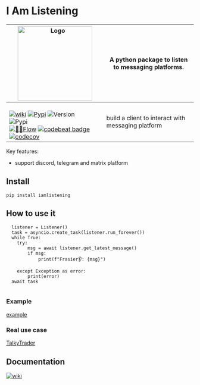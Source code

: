 # I Am Listening

| <img width="200" alt="Logo" src="https://github.com/mraniki/iamlistening/assets/8766259/f76331f6-8821-49eb-8f1c-06aedd8557be"> | A python package to listen to messaging platforms. |
| ------------- | ------------- |
|<br> [![wiki](https://img.shields.io/badge/🪙🗿-wiki-0080ff)](https://talkytrader.gitbook.io/talky/) [![Pypi](https://badgen.net/badge/icon/iamlistening?icon=pypi&label)](https://pypi.org/project/iamlistening/) ![Version](https://img.shields.io/pypi/v/iamlistening)<br>  ![Pypi](https://img.shields.io/pypi/dm/iamlistening)<br> [![👷‍♂️Flow](https://github.com/mraniki/iamlistening/actions/workflows/%F0%9F%91%B7%E2%80%8D%E2%99%82%EF%B8%8FFlow.yml/badge.svg)](https://github.com/mraniki/iamlistening/actions/workflows/%F0%9F%91%B7%E2%80%8D%E2%99%82%EF%B8%8FFlow.yml) [![codebeat badge](https://codebeat.co/badges/4085334e-4590-41f6-a70c-69e9a2641c79)](https://codebeat.co/projects/github-com-mraniki-iamlistening-main)  [![codecov](https://codecov.io/gh/mraniki/iamlistening/branch/main/graph/badge.svg?token=QZ55U6KQFN)](https://codecov.io/gh/mraniki/iamlistening) | build a client to interact with messaging platform|

Key features:

 - support discord, telegram and matrix platform

## Install

`pip install iamlistening`

## How to use it

```
  listener = Listener()
  task = asyncio.create_task(listener.run_forever())
  while True:
    try:
        msg = await listener.get_latest_message()
        if msg:
            print(f"Frasier👂: {msg}")

    except Exception as error:
        print(error)
  await task
  
```

### Example

[example](https://github.com/mraniki/iamlistening/blob/main/examples/example.py)

### Real use case

[TalkyTrader](https://github.com/mraniki/tt)

## Documentation


[![wiki](https://img.shields.io/badge/🪙🗿-wiki-0080ff)](https://talkytrader.gitbook.io/talky/)
